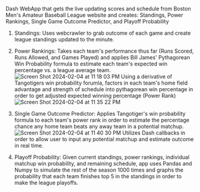 Dash WebApp that gets the live updating scores and schedule from Boston Men's Amateur Baseball League website and creates: Standings, Power Rankings, Single Game Outcome Predictor, and Playoff Probability


1. Standings:
Uses webcrawler to grab outcome of each game and create league standings updated to the minute.

2. Power Rankings:
Takes each team's performance thus far (Runs Scored, Runs Allowed, and Games Played) and applies Bill James' Pythagorean Win Probability formula to estimate each team's expected win percentage vs. a league average team. 
![Screen Shot 2024-02-04 at 11 18 03 PM](https://github.com/eweinhaus/baseball-power-rankings/assets/98419357/83e0f6ca-17b9-4962-b1d6-101ef8804e83)
Using a derivative of Tangotigers win probability forumla, factors in each team's home field advantage and strength of schedule into pythagorean win percentage in order to get adjusted expected winning percentage (Power Rank)
![Screen Shot 2024-02-04 at 11 35 22 PM](https://github.com/eweinhaus/baseball-power-rankings/assets/98419357/cb255c93-8331-43ae-9c97-dc4e568e36bf)

3. Single Game Outcome Predictor:
Applies Tangotiger's win probability formula to each team's power rank in order to estimate the percentage chance any home team beats any away team in a potential matchup.
![Screen Shot 2024-02-04 at 11 40 30 PM](https://github.com/eweinhaus/baseball-power-rankings/assets/98419357/78a790a6-b915-4c5e-807a-4524c92dfecd)
Utilizes Dash callbacks in order to allow user to input any potential matchup and estimate outcome in real time.

4. Playoff Probability:
Given current standings, power rankings, individual matchup win probability, and remaining schedule, app uses Pandas and Numpy to simulate the rest of the season 1000 times and graphs the probability that each team finishes top 5 in the standings in order to make the league playoffs.


